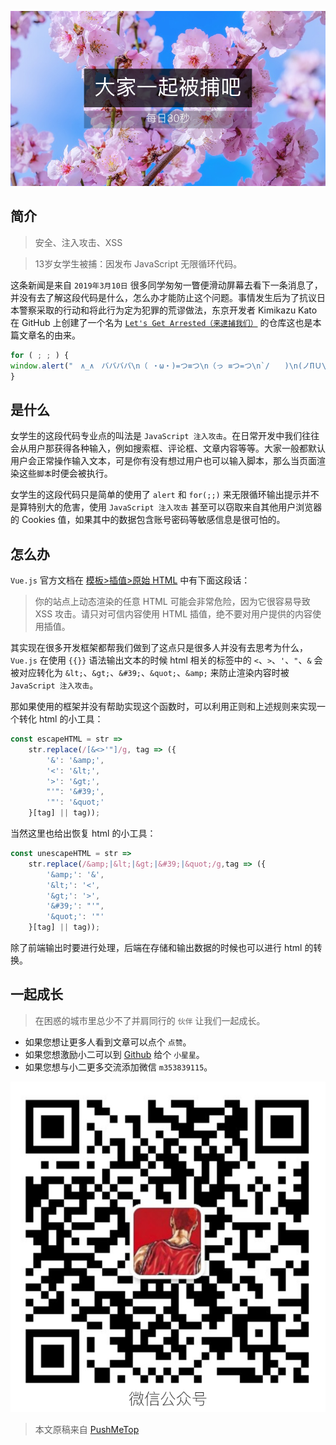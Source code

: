 <!-- # 大家一起被捕吧 -->

![封面](https://raw.githubusercontent.com/pushmetop/resource/master/30-seconds-for-everyday/lets-get-arrested/poster.png)

## 简介

> 安全、注入攻击、XSS

> 13岁女学生被捕：因发布 JavaScript 无限循环代码。

这条新闻是来自 `2019年3月10日` 很多同学匆匆一瞥便滑动屏幕去看下一条消息了，并没有去了解这段代码是什么，怎么办才能防止这个问题。事情发生后为了抗议日本警察采取的行动和将此行为定为犯罪的荒谬做法，东京开发者 Kimikazu Kato 在 GitHub 上创建了一个名为 [`Let's Get Arrested（来逮捕我们）`](https://github.com/hamukazu/lets-get-arrested) 的仓库这也是本篇文章名的由来。

```javascript
for ( ; ; ) {
window.alert("　∧_∧　ババババ\n（ ・ω・)=つ≡つ\n（っ ≡つ=つ\n`/　　)\n(ノΠＵ\n何回閉じても無駄ですよ～ww\nm9（＾Д＾）プギャー！！\n　byソル (@0_Infinity_)")
}
```

## 是什么

女学生的这段代码专业点的叫法是 `JavaScript 注入攻击`。在日常开发中我们往往会从用户那获得各种输入，例如搜索框、评论框、文章内容等等。大家一般都默认用户会正常操作输入文本，可是你有没有想过用户也可以输入脚本，那么当页面渲染这些`脚本`时便会被执行。

女学生的这段代码只是简单的使用了 `alert` 和 `for(;;)` 来无限循环输出提示并不是算特别大的危害，使用 `JavaScript 注入攻击` 甚至可以窃取来自其他用户浏览器的 Cookies 值，如果其中的数据包含账号密码等敏感信息是很可怕的。

## 怎么办

`Vue.js` 官方文档在 [模板>插值>原始 HTML](https://cn.vuejs.org/v2/guide/syntax.html#%E5%8E%9F%E5%A7%8B-HTML) 中有下面这段话：

> 你的站点上动态渲染的任意 HTML 可能会非常危险，因为它很容易导致 XSS 攻击。请只对可信内容使用 HTML 插值，绝不要对用户提供的内容使用插值。

其实现在很多开发框架都帮我们做到了这点只是很多人并没有去思考为什么，`Vue.js` 在使用 `{{}}` 语法输出文本的时候 html 相关的标签中的 `<`、`>`、`'`、`"`、`&` 会被对应转化为 `&lt;`、`&gt;`、`&#39;`、`&quot;`、`&amp;` 来防止渲染内容时被 `JavaScript 注入攻击`。

那如果使用的框架并没有帮助实现这个函数时，可以利用正则和上述规则来实现一个转化 html 的小工具：

```javascript
const escapeHTML = str =>
    str.replace(/[&<>'"]/g, tag => ({
        '&': '&amp;',
        '<': '&lt;',
        '>': '&gt;',
        "'": '&#39;',
        '"': '&quot;'
    }[tag] || tag));
```

当然这里也给出恢复 html 的小工具：

```javascript
const unescapeHTML = str =>
    str.replace(/&amp;|&lt;|&gt;|&#39;|&quot;/g,tag => ({
        '&amp;': '&',
        '&lt;': '<',
        '&gt;': '>',
        '&#39;': "'",
        '&quot;': '"'
    }[tag] || tag));
```

除了前端输出时要进行处理，后端在存储和输出数据的时候也可以进行 html 的转换。

## 一起成长

> 在困惑的城市里总少不了并肩同行的 `伙伴` 让我们一起成长。

* 如果您想让更多人看到文章可以点个 `点赞`。
* 如果您想激励小二可以到 [Github](https://github.com/pushmetop/30-seconds-for-everyday) 给个 `小星星`。
* 如果您想与小二更多交流添加微信 `m353839115`。

![微信公众号](https://raw.githubusercontent.com/pushmetop/resource/master/donate/pushmetop.png)

> 本文原稿来自 [PushMeTop](https://github.com/pushmetop)